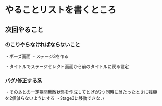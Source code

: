 # やることリストを書くところ

## 次回やること

### のこりやらなければならないこと
・ポーズ画面
・ステージ3を作る

・タイトルでステージセレクト画面から前のタイトルに戻る設定

### バグ/修正する系
・そのあとの一定期間無敵状態を作成してとげが2つ同時に当たったときに残機を2個減らないようにする
・Stage3に移動できない
